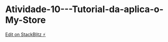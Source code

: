 # Atividade-10---Tutorial-da-aplica-o-My-Store

[Edit on StackBlitz ⚡️](https://stackblitz.com/edit/ry4egs-5zrrvn)